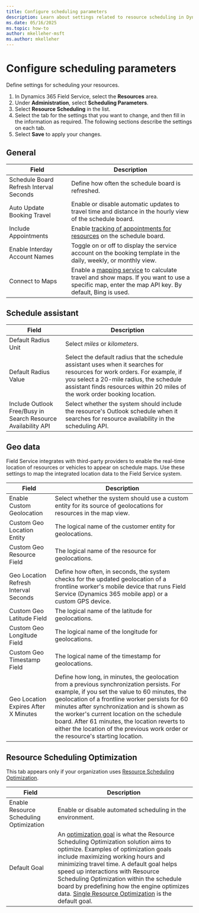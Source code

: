 ```yaml
---
title: Configure scheduling parameters
description: Learn about settings related to resource scheduling in Dynamics 365 Field Service.
ms.date: 05/16/2025
ms.topic: how-to
author: mkelleher-msft
ms.author: mkelleher
---
```


# Configure scheduling parameters

Define settings for scheduling your resources.

1. In Dynamics 365 Field Service, select the **Resources** area.
1. Under **Administration**, select **Scheduling Parameters**.
1. Select **Resource Scheduling** in the list.
1. Select the tab for the settings that you want to change, and then fill in the information as required. The following sections describe the settings on each tab.
1. Select **Save** to apply your changes.

## General

| Field | Description |
| --- | --- |
| Schedule Board Refresh Interval Seconds | Define how often the schedule board is refreshed. |
| Auto Update Booking Travel | Enable or disable automatic updates to travel time and distance in the hourly view of the schedule board. |
| Include Appointments | Enable [tracking of appointments for resources](./appointment-scheduling.md) on the schedule board. |
| Enable Interday Account Names | Toggle on or off to display the service account on the booking template in the daily, weekly, or monthly view. |
| Connect to Maps | Enable a [mapping service](./field-service-maps-address-locations.md) to calculate travel and show maps. If you want to use a specific map, enter the map API key. By default, Bing is used. |

## Schedule assistant

| Field | Description |
| --- | --- |
| Default Radius Unit | Select *miles* or *kilometers*. |
| Default Radius Value | Select the default radius that the schedule assistant uses when it searches for resources for work orders. For example, if you select a 20-mile radius, the schedule assistant finds resources within 20 miles of the work order booking location. |
| Include Outlook Free/Busy in Search Resource Availability API | Select whether the system should include the resource's Outlook schedule when it searches for resource availability in the scheduling API. |

## Geo data

Field Service integrates with third-party providers to enable the real-time location of resources or vehicles to appear on schedule maps. Use these settings to map the integrated location data to the Field Service system.

| Field | Description |
| --- | --- |
| Enable Custom Geolocation | Select whether the system should use a custom entity for its source of geolocations for resources in the map view. |
| Custom Geo Location Entity | The logical name of the customer entity for geolocations. |
| Custom Geo Resource Field | The logical name of the resource for geolocations. |
| Geo Location Refresh Interval Seconds | Define how often, in seconds, the system checks for the updated geolocation of a frontline worker's mobile device that runs Field Service (Dynamics 365 mobile app) or a custom GPS device. |
| Custom Geo Latitude Field | The logical name of the latitude for geolocations. |
| Custom Geo Longitude Field | The logical name of the longitude for geolocations. |
| Custom Geo Timestamp Field | The logical name of the timestamp for geolocations. |
| Geo Location Expires After X Minutes | Define how long, in minutes, the geolocation from a previous synchronization persists. For example, if you set the value to 60 minutes, the geolocation of a frontline worker persists for 60 minutes after synchronization and is shown as the worker's current location on the schedule board. After 61 minutes, the location reverts to either the location of the previous work order or the resource's starting location. |

## Resource Scheduling Optimization

This tab appears only if your organization uses [Resource Scheduling Optimization](rso-overview.md).

| Field | Description |
| --- | --- |
| Enable Resource Scheduling Optimization | Enable or disable automated scheduling in the environment. |
| Default Goal | An [optimization goal](rso-optimization-goal.md) is what the Resource Scheduling Optimization solution aims to optimize. Examples of optimization goals include maximizing working hours and minimizing travel time. A default goal helps speed up interactions with Resource Scheduling Optimization within the schedule board by predefining how the engine optimizes data. [Single Resource Optimization](rso-single-resource-optimization.md) is the default goal. |
